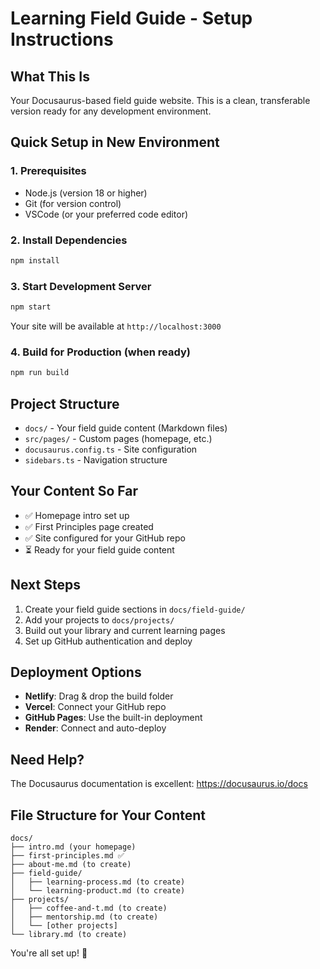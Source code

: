# Learning Field Guide - Setup Instructions

## What This Is
Your Docusaurus-based field guide website. This is a clean, transferable version ready for any development environment.

## Quick Setup in New Environment

### 1. Prerequisites
- Node.js (version 18 or higher)
- Git (for version control)
- VSCode (or your preferred code editor)

### 2. Install Dependencies
```bash
npm install
```

### 3. Start Development Server
```bash
npm start
```
Your site will be available at `http://localhost:3000`

### 4. Build for Production (when ready)
```bash
npm run build
```

## Project Structure
- `docs/` - Your field guide content (Markdown files)
- `src/pages/` - Custom pages (homepage, etc.)
- `docusaurus.config.ts` - Site configuration
- `sidebars.ts` - Navigation structure

## Your Content So Far
- ✅ Homepage intro set up
- ✅ First Principles page created
- ✅ Site configured for your GitHub repo
- ⏳ Ready for your field guide content

## Next Steps
1. Create your field guide sections in `docs/field-guide/`
2. Add your projects to `docs/projects/`
3. Build out your library and current learning pages
4. Set up GitHub authentication and deploy

## Deployment Options
- **Netlify**: Drag & drop the build folder
- **Vercel**: Connect your GitHub repo
- **GitHub Pages**: Use the built-in deployment
- **Render**: Connect and auto-deploy

## Need Help?
The Docusaurus documentation is excellent: https://docusaurus.io/docs

## File Structure for Your Content
```
docs/
├── intro.md (your homepage)
├── first-principles.md ✅
├── about-me.md (to create)
├── field-guide/
│   ├── learning-process.md (to create)
│   └── learning-product.md (to create)
├── projects/
│   ├── coffee-and-t.md (to create)
│   ├── mentorship.md (to create)
│   └── [other projects]
└── library.md (to create)
```

You're all set up! 🚀
